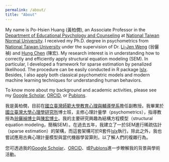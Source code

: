 ```yaml
---
permalink: /about/
title: "About"
---
```

<!-- wp:paragraph {"dropCap":true} -->
<p class="has-drop-cap">My name is Po-Hsien Huang (黃柏僩), an Associate Professor in the <a href="https://www.epc.ntnu.edu.tw/">Department of Educational Psychology and Counseling</a> at <a href="https://www.ntnu.edu.tw/">National Taiwan Normal University</a>. I received my Ph.D. degree in psychometrics from <a href="https://www.ntu.edu.tw/">National Taiwan University</a> under the supervision of Dr. <a href="http://www.psy.ntu.edu.tw/index.php/members/faculty/fulltime-faculty/319-weng-li-jen">Li-Jen Weng</a> (翁儷禎) and <a href="http://www.math.ntu.edu.tw/entity_people/entity_people/21456">Hung Chen</a> (陳宏). My research interest is in understanding how to correctly and efficiently apply structural equation modeling (SEM). In particular, I developed a framework for sparse estimation by penalized likelihood. The procedure can be easily conducted in R package <a href="https://cran.r-project.org/package=lslx">lslx</a>. Besides, I also apply both classical psychometric models and modern machine learning techniques for understanding human behaviors.<br></p>
<!-- /wp:paragraph -->

<!-- wp:paragraph -->
<p>To know more about my background and academic activities, please see my <a href="https://scholar.google.com.tw/citations?user=fGeJURsAAAAJ&amp;hl=zh-TW&amp;authuser=1">Google Scholar</a>, <a href="https://orcid.org/0000-0002-4820-1245">ORCID</a>, or <a href="https://orcid.org/0000-0002-4820-1245">Publons</a>.</p>
<!-- /wp:paragraph -->




<!-- wp:paragraph {"dropCap":true} -->
<p class="has-drop-cap">我是黃柏僩，目前在<a href="https://www.epc.ntnu.edu.tw/">國立臺灣師範大學教育心理與輔導學系</a>擔任副教授。我畢業於<a href="http://www.psy.ntu.edu.tw/">國立臺灣大學心理學研究所</a>博士班，主修心理計量學（psychometrics），指導教授為<a href="http://www.psy.ntu.edu.tw/index.php/members/faculty/fulltime-faculty/319-weng-li-jen">翁儷禎博士</a>與<a href="http://www.math.ntu.edu.tw/entity_people/entity_people/21456">陳宏博士</a>。我的主要研究興趣為結構方程模型（structural equation modeling，簡稱SEM）。在過去五年，我建立了一於SEM進行稀疏估計（sparse estimation）的架構，而這套架構可於R套件<a href="https://cran.r-project.org/package=lslx">lslx</a>執行。除此之外，我也嘗試應用古典心理計量模型與當代機器學習算則，以了解人們的複雜行為。</p>
<!-- /wp:paragraph -->

<!-- wp:paragraph -->
<p>您可透過我的<a href="https://scholar.google.com.tw/citations?user=fGeJURsAAAAJ&amp;hl=zh-TW&amp;authuser=1">Google Scholar</a>、<a href="https://orcid.org/0000-0002-4820-1245">ORCID</a>、或<a href="https://orcid.org/0000-0002-4820-1245">Publons</a>進一步瞭解我的背景與學術活動。</p>
<!-- /wp:paragraph -->
